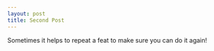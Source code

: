 ```yaml
---
layout: post
title: Second Post
---
```


Sometimes it helps to repeat a feat to make sure you can do it again!
